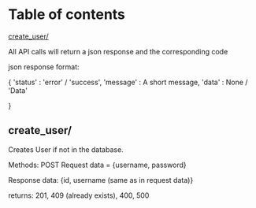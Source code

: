 # Table of contents
[create_user/](#create_user/)


All API calls will return a json response and the corresponding code

json response format:

{
    'status' : 'error' / 'success',
    'message' : A short message,
    'data' : None / 'Data'

}

## create_user/

Creates User if not in the database.

Methods: POST
Request data = {username, password}

Response data: {id, username (same as in request data)}

returns: 201, 409 (already exists), 400, 500